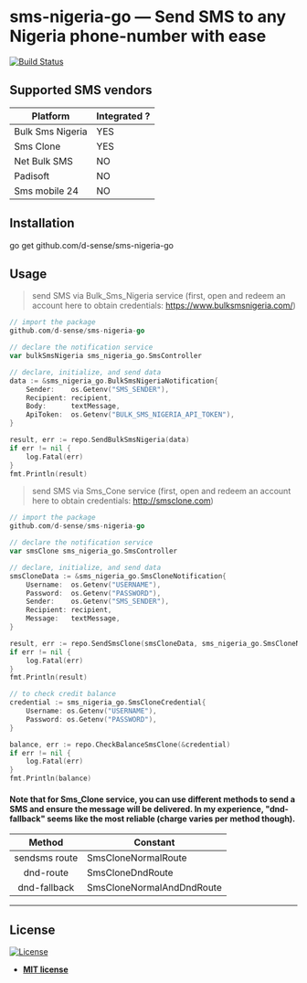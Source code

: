# sms-nigeria-go — Send SMS to any Nigeria phone-number with ease

[![Build Status](https://travis-ci.com/D-sense/sms-nigeria-go.svg?branch=master)](https://travis-ci.com/D-sense/sms-nigeria-go.svg?branch=master)

## Supported SMS vendors                  
| Platform          | Integrated ?        
| ----------------- | -------------       
| Bulk Sms Nigeria  | YES                 
| Sms Clone         | YES                 
| Net Bulk SMS      | NO                  
| Padisoft          | NO                  
| Sms mobile 24     | NO                  

## Installation
go get github.com/d-sense/sms-nigeria-go


## Usage

> send SMS via Bulk_Sms_Nigeria service (first, open and redeem an account here to obtain credentials: https://www.bulksmsnigeria.com/)

```go
// import the package
github.com/d-sense/sms-nigeria-go

// declare the notification service
var bulkSmsNigeria sms_nigeria_go.SmsController

// declare, initialize, and send data
data := &sms_nigeria_go.BulkSmsNigeriaNotification{
	Sender:    os.Getenv("SMS_SENDER"),
	Recipient: recipient,
	Body:      textMessage,
	ApiToken:  os.Getenv("BULK_SMS_NIGERIA_API_TOKEN"),
}

result, err := repo.SendBulkSmsNigeria(data)
if err != nil {
	log.Fatal(err)
}
fmt.Println(result)
```


> send SMS via Sms_Cone service (first, open and redeem an account here to obtain credentials: http://smsclone.com)

```go
// import the package
github.com/d-sense/sms-nigeria-go

// declare the notification service
var smsClone sms_nigeria_go.SmsController

// declare, initialize, and send data
smsCloneData := &sms_nigeria_go.SmsCloneNotification{
	Username:  os.Getenv("USERNAME"),
	Password:  os.Getenv("PASSWORD"),
	Sender:    os.Getenv("SMS_SENDER"),
	Recipient: recipient,
	Message:   textMessage,
}

result, err := repo.SendSmsClone(smsCloneData, sms_nigeria_go.SmsCloneNormalRoute)
if err != nil {
	log.Fatal(err)
}
fmt.Println(result)

// to check credit balance
credential := sms_nigeria_go.SmsCloneCredential{
	Username: os.Getenv("USERNAME"),
	Password: os.Getenv("PASSWORD"),
}

balance, err := repo.CheckBalanceSmsClone(&credential)
if err != nil {
	log.Fatal(err)
}
fmt.Println(balance)
```

#### Note that for Sms_Clone service, you can use different methods to send a SMS and ensure the message will be delivered. In my experience, "dnd-fallback" seems like the most reliable (charge varies per method though).
Method | Constant
:----: | --------
sendsms route | SmsCloneNormalRoute
dnd-route | SmsCloneDndRoute
dnd-fallback | SmsCloneNormalAndDndRoute
---


## License

[![License](http://img.shields.io/:license-mit-blue.svg?style=flat-square)](http://badges.mit-license.org)
- **[MIT license](http://opensource.org/licenses/mit-license.php)**
